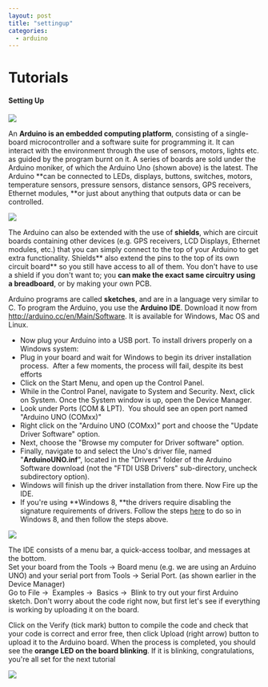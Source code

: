 ```yaml
---
layout: post
title: "settingup"
categories:
  - arduino
---
```

# Tutorials

#### Setting Up

**![][1]**

An **Arduino is an embedded computing platform**, consisting of a single-board microcontroller and a software suite for programming it. It can interact with the environment through the use of sensors, motors, lights etc. as guided by the program burnt on it. A series of boards are sold under the Arduino moniker, of which the Arduino Uno (shown above) is the latest. The Arduino **can be connected to LEDs, displays, buttons, switches, motors, temperature sensors, pressure sensors, distance sensors, GPS receivers, Ethernet modules, **or just about anything that outputs data or can be controlled.

**![][2]**

The Arduino can also be extended with the use of **shields**, which are circuit boards containing other devices (e.g. GPS receivers, LCD Displays, Ethernet modules, etc.) that you can simply connect to the top of your Arduino to get extra functionality. Shields** also extend the pins to the top of its own circuit board** so you still have access to all of them. You don't have to use a shield if you don't want to; you **can make the exact same circuitry using a breadboard**, or by making your own PCB.

Arduino programs are called **sketches**, and are in a language very similar to C. To program the Arduino, you use the **Arduino IDE**. Download it now from <http://arduino.cc/en/Main/Software>. It is available for Windows, Mac OS and Linux.

* Now plug your Arduino into a USB port. To install drivers properly on a Windows system:
* Plug in your board and wait for Windows to begin its driver installation process.  After a few moments, the process will fail, despite its best efforts
* Click on the Start Menu, and open up the Control Panel.
* While in the Control Panel, navigate to System and Security. Next, click on System. Once the System window is up, open the Device Manager.
* Look under Ports (COM & LPT).  You should see an open port named "Arduino UNO (COMxx)"
* Right click on the "Arduino UNO (COMxx)" port and choose the "Update Driver Software" option.
* Next, choose the "Browse my computer for Driver software" option.
* Finally, navigate to and select the Uno's driver file, named "**ArduinoUNO.inf**", located in the "Drivers" folder of the Arduino Software download (not the "FTDI USB Drivers" sub-directory, uncheck subdirectory option).
* Windows will finish up the driver installation from there. Now Fire up the IDE.
* If you're using **Windows 8, **the drivers require disabling the signature requirements of drivers. Follow the steps [here][3] to do so in Windows 8, and then follow the steps above.

**![][4]**

The IDE consists of a menu bar, a quick-access toolbar, and messages at the bottom.  
Set your board from the Tools → Board menu (e.g. we are using an Arduino UNO) and your serial port from Tools → Serial Port. (as shown earlier in the Device Manager)  
Go to File →  Examples →  Basics →  Blink to try out your first Arduino sketch. Don't worry about the code right now, but first let's see if everything is working by uploading it on the board.

Click on the Verify (tick mark) button to compile the code and check that your code is correct and error free, then click Upload (right arrow) button to upload it to the Arduino board. When the process is completed, you should see the **orange LED on the board blinking**. If it is blinking, congratulations, you're all set for the next tutorial

**![][5]**

[1]: https://lh6.googleusercontent.com/Sf75j7-DGEnoH3QFFav2taK7s-Yc2MxbZMw0kC_YF9rnoaSFYhiKgBA71Tcg-nN_bU33azT4H17lZJ0xAH5vmrJ-eZ9k2SCZb49CdYsatwKLIrTQwsI
[2]: https://lh4.googleusercontent.com/-w-9Ojf173Cyc6ewIHoaaJU6uaGLy9UUlqt3OEKgAKRSpzFfzrlkh3VS1XCEEjufccI0uBKjKGp0Wkc7ZZ3JcoI60cvWpccDDMgu9LNaSWaC2HniJKg
[3]: http://www.bryonconnolly.com/windows-8-arduino-driver-install
[4]: https://lh5.googleusercontent.com/xQSyQu_EUUPDPLEdU-6Z-PIdkO5boXMw-Xy-XtVobvxh_YL-wIFDrvHPxtu1TJWMWvB4y5QFBQJt1_tZsoAag-zkMWTKn4rDRK_9U7gr33wQd8mfim0
[5]: https://lh5.googleusercontent.com/8bWqCn8OTUSwZ9rUvTkkoa3Dp9K69ftoVchxjw_vM4OkRq8MI4UF7ht-hR4T1pkDg2vNpU8dw-s7jqdeTeDMV5FxZOQS_8Pv1LR1GPVK1Dlisq_jWuM
